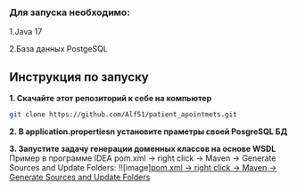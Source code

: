 ### Для запуска необходимо:

1.Java 17

2.База данных PostgeSQL


## Инструкция по запуску

**1. Скачайте этот репозиторий к себе на компьютер**

```bash
git clone https://github.com/Alf51/patient_apointmets.git
```

**2. В application.propertiesn установите праметры своей PosgreSQL БД**

**3. Запустите задачу генерации доменных классов на основе WSDL**
Пример в программе IDEA pom.xml -> right click -> Maven -> Generate Sources and Update Folders:
!![image][pom.xml -> right click -> Maven -> Generate Sources and Update Folders]([url](https://raw.githubusercontent.com/Alf51/patient_apointmets/master/images/wdsl.png))
